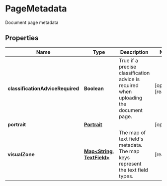 

# PageMetadata

Document page metadata

## Properties

| Name | Type | Description | Notes |
|------------ | ------------- | ------------- | -------------|
|**classificationAdviceRequired** | **Boolean** | True if a precise classification advice is required when uploading the document page. |  [optional] [readonly] |
|**portrait** | [**Portrait**](Portrait.md) |  |  [optional] |
|**visualZone** | [**Map&lt;String, TextField&gt;**](TextField.md) | The map of text field&#39;s metadata. The map keys represent the text field types. |  [readonly] |




